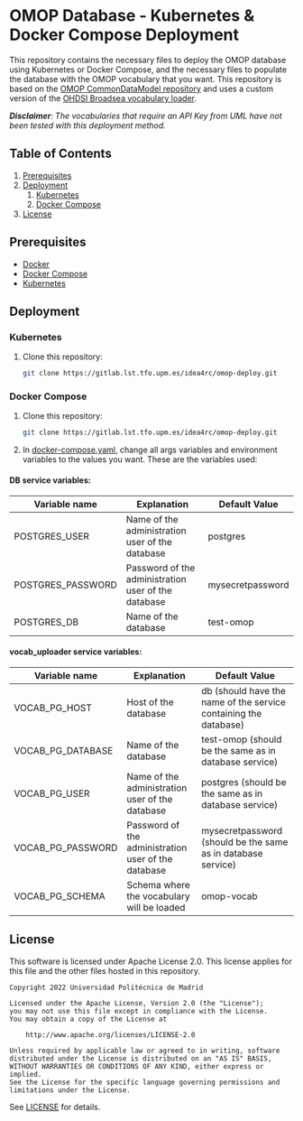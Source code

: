 # OMOP Database - Kubernetes & Docker Compose Deployment

This repository contains the necessary files to deploy the OMOP database using Kubernetes or Docker Compose, and the necessary files to populate the database with the OMOP vocabulary that you want. This repository is based on the [OMOP CommonDataModel repository](https://github.com/OHDSI/CommonDataModel) and uses a custom version of the [OHDSI Broadsea vocabulary loader](https://github.com/OHDSI/Broadsea/tree/main/omop_vocab/scripts).

***Disclaimer**: The vocabularies that require an API Key from UML have not been tested with this deployment method.*

## Table of Contents

1. [Prerequisites](#prerequisites)
2. [Deployment](#deployment)
    1. [Kubernetes](#kubernetes)
    2. [Docker Compose](#docker-compose)
3. [License](#license)

## Prerequisites

- [Docker](https://docs.docker.com/get-docker/)
- [Docker Compose](https://docs.docker.com/compose/install/)
- [Kubernetes](https://kubernetes.io/docs/tasks/tools/install-kubectl/)

## Deployment

### Kubernetes

1. Clone this repository:

    ```bash
    git clone https://gitlab.lst.tfo.upm.es/idea4rc/omop-deploy.git
    ```

### Docker Compose

1. Clone this repository:

    ```bash
    git clone https://gitlab.lst.tfo.upm.es/idea4rc/omop-deploy.git
    ```

2. In [docker-compose.yaml](https://gitlab.lst.tfo.upm.es/idea4rc/omop-deploy/-/blob/main/docker-compose.yaml), change all args variables and environment variables to the values you want. These are the variables used:

#### DB service variables:

| Variable name | Explanation | Default Value |
|--|--|--|
| POSTGRES_USER | Name of the administration user of the database | postgres |
| POSTGRES_PASSWORD | Password of the administration user of the database | mysecretpassword |
| POSTGRES_DB | Name of the database | test-omop |

#### vocab_uploader service variables:

| Variable name | Explanation | Default Value |
|--|--|--|
| VOCAB_PG_HOST | Host of the database | db (should have the name of the service containing the database) |
| VOCAB_PG_DATABASE | Name of the database | test-omop (should be the same as in database service) |
| VOCAB_PG_USER | Name of the administration user of the database | postgres (should be the same as in database service) |
| VOCAB_PG_PASSWORD | Password of the administration user of the database | mysecretpassword (should be the same as in database service) |
| VOCAB_PG_SCHEMA | Schema where the vocabulary will be loaded | omop-vocab |



## License

This software is licensed under Apache License 2.0. This license applies for this file and the other files hosted in this repository.

```
Copyright 2022 Universidad Politécnica de Madrid

Licensed under the Apache License, Version 2.0 (the "License");
you may not use this file except in compliance with the License.
You may obtain a copy of the License at

    http://www.apache.org/licenses/LICENSE-2.0

Unless required by applicable law or agreed to in writing, software
distributed under the License is distributed on an "AS IS" BASIS,
WITHOUT WARRANTIES OR CONDITIONS OF ANY KIND, either express or implied.
See the License for the specific language governing permissions and
limitations under the License.
```

See [LICENSE](https://gitlab.lst.tfo.upm.es/idea4rc/omop-deploy/-/blob/main/LICENSE) for details.